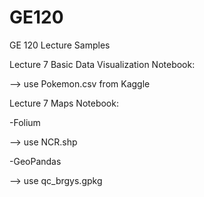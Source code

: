 # GE120
GE 120 Lecture Samples

Lecture 7 Basic Data Visualization Notebook:

--> use Pokemon.csv from Kaggle

Lecture 7 Maps Notebook:

-Folium

--> use NCR.shp

-GeoPandas

--> use qc_brgys.gpkg
